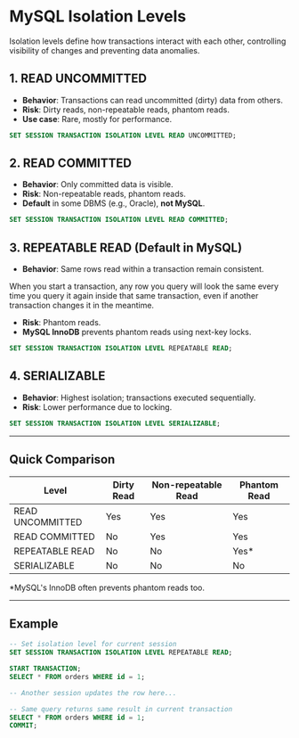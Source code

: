 # MySQL Isolation Levels

Isolation levels define how transactions interact with each other, controlling visibility of changes and preventing data anomalies.

## 1. READ UNCOMMITTED

- **Behavior**: Transactions can read uncommitted (dirty) data from others.
- **Risk**: Dirty reads, non-repeatable reads, phantom reads.
- **Use case**: Rare, mostly for performance.

```sql
SET SESSION TRANSACTION ISOLATION LEVEL READ UNCOMMITTED;
```

## 2. READ COMMITTED

- **Behavior**: Only committed data is visible.
- **Risk**: Non-repeatable reads, phantom reads.
- **Default** in some DBMS (e.g., Oracle), **not MySQL**.

```sql
SET SESSION TRANSACTION ISOLATION LEVEL READ COMMITTED;
```

## 3. REPEATABLE READ (Default in MySQL)

- **Behavior**: Same rows read within a transaction remain consistent.

When you start a transaction, any row you query will look the same every time you query it again inside that same transaction, even if another transaction changes it in the meantime.
- **Risk**: Phantom reads.
- **MySQL InnoDB** prevents phantom reads using next-key locks.

```sql
SET SESSION TRANSACTION ISOLATION LEVEL REPEATABLE READ;
```

## 4. SERIALIZABLE

- **Behavior**: Highest isolation; transactions executed sequentially.
- **Risk**: Lower performance due to locking.

```sql
SET SESSION TRANSACTION ISOLATION LEVEL SERIALIZABLE;
```

---

## Quick Comparison

| Level            | Dirty Read | Non-repeatable Read | Phantom Read |
| ---------------- | ---------- | ------------------- | ------------ |
| READ UNCOMMITTED | Yes        | Yes                 | Yes          |
| READ COMMITTED   | No         | Yes                 | Yes          |
| REPEATABLE READ  | No         | No                  | Yes\*        |
| SERIALIZABLE     | No         | No                  | No           |

\*MySQL's InnoDB often prevents phantom reads too.

---

## Example

```sql
-- Set isolation level for current session
SET SESSION TRANSACTION ISOLATION LEVEL REPEATABLE READ;

START TRANSACTION;
SELECT * FROM orders WHERE id = 1;

-- Another session updates the row here...

-- Same query returns same result in current transaction
SELECT * FROM orders WHERE id = 1;
COMMIT;
```
